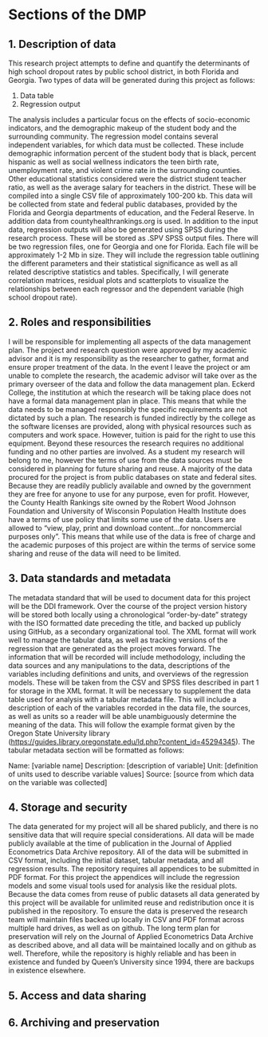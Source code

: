 # Sections of the DMP

## 1. Description of data
This research project attempts to define and quantify the determinants of high school dropout rates by public school district, in both Florida and Georgia. Two types of data will be generated during this project as follows: 
1. Data table
2. Regression output

The analysis includes a particular focus on the effects of socio-economic indicators, and the demographic makeup of the student body and the surrounding community. The regression model contains several independent variables, for which data must be collected. These include demographic information percent of the student body that is black, percent hispanic as well as social wellness indicators the teen birth rate, unemployment rate, and violent crime rate in the surrounding counties. Other educational statistics considered were the district student teacher ratio, as well as the average salary for teachers in the district. These will be compiled into a single CSV file of approximately 100-200 kb. This data will be collected from state and federal public databases, provided by the Florida and Georgia departments of education, and the Federal Reserve. In addition data from countyhealthrankings.org is used. 
In addition to the input data, regression outputs will also be generated using SPSS during the research process. These will be stored as .SPV SPSS output files. There will be two regression files, one for Georgia and one for Florida. Each file will be approximately 1-2 Mb in size. They will include the regression table outlining the different parameters and their statistical significance as well as all related descriptive statistics and tables. Specifically, I will generate correlation matrices, residual plots and scatterplots to visualize the relationships between each regressor and the dependent variable (high school dropout rate). 
## 2. Roles and responsibilities
I will be responsible for implementing all aspects of the data management plan. The project and research question were approved by my academic advisor and it is my responsibility as the researcher to gather, format and ensure proper treatment of the data. In the event I leave the project or am unable to complete the research, the academic advisor will take over as the primary overseer of the data and follow the data management plan. 
Eckerd College, the institution at which the research will be taking place does not have a formal data management plan in place. This means that while the data needs to be managed responsibly the specific requirements are not dictated by such a plan. The research is funded indirectly by the college as the software licenses are provided, along with physical resources such as computers and work space. However, tuition is paid for the right to use this equipment. Beyond these resources the research requires no additional funding and no other parties are involved. 
As a student my research will belong to me, however the terms of use from the data sources must be considered in planning for future sharing and reuse. A majority of the data procured for the project is from public databases on state and federal sites. Because they are readily publicly available and owned by the government they are free for anyone to use for any purpose, even for profit. However, the County Health Rankings site owned by the Robert Wood Johnson Foundation and University of Wisconsin Population Health Institute does have a terms of use policy that limits some use of the data. Users are allowed to “view, play, print and download content...for noncommercial purposes only”. This means that while use of the data is free of charge and the academic purposes of this project are within the terms of service some sharing and reuse of the data will need to be limited. 
## 3. Data standards and metadata
The metadata standard that will be used to document data for this project will be the DDI framework. Over the course of the project version history will be stored both locally using a chronological “order-by-date” strategy with the ISO formatted date preceding the title, and backed up publicly using GitHub, as a secondary organizational tool. The XML format will work well to manage the tabular data, as well as tracking versions of the regression that are generated as the project moves forward. The information that will be recorded will include methodology, including the data sources and any manipulations to the data, descriptions of the variables including definitions and units, and overviews of the regression models. These will be taken from the CSV and SPSS files described in part 1 for storage in the XML format. 
It will be necessary to supplement the data table used for analysis with a tabular metadata file. This will include a description of each of the variables recorded in the data file, the sources, as well as units so a reader will be able unambiguously determine the meaning of the data. This will follow the example format given by the Oregon State University library (https://guides.library.oregonstate.edu/ld.php?content_id=45294345). The tabular metadata section will be formatted as follows:

Name: [variable name]
Description: [description of variable]
Unit: [definition of units used to describe variable values]
Source: [source from which data on the variable was collected]
## 4. Storage and security
The data generated for my project will all be shared publicly, and there is no sensitive data that will require special considerations. All data will be made publicly available at the time of publication in the Journal of Applied Econometrics Data Archive repository. All of the data will be submitted in CSV format, including the initial dataset, tabular metadata, and all regression results. The repository requires all appendices to be submitted in PDF format. For this project the appendices will include the regression models and some visual tools used for analysis like the residual plots. Because the data comes from reuse of public datasets all data generated by this project will be available for unlimited reuse and redistribution once it is published in the repository. 
To ensure the data is preserved the research team will maintain files backed up locally in CSV and PDF format across multiple hard drives, as well as on github. The long term plan for preservation will rely on the Journal of Applied Econometrics Data Archive as described above, and all data will be maintained locally and on github as well. Therefore, while the repository is highly reliable and has been in existence and funded by Queen’s University since 1994, there are backups in existence elsewhere. 
## 5. Access and data sharing
## 6. Archiving and preservation
